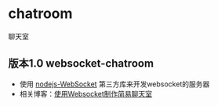 # chatroom
聊天室

## 版本1.0 websocket-chatroom
- 使用 [nodejs-WebSocket](https://github.com/sitegui/nodejs-websocket) 第三方库来开发websocket的服务器
- 相关博客：[使用Websocket制作简易聊天室](https://www.yuque.com/changyanwei-wlmrd/cnxiwc/iswywm)
